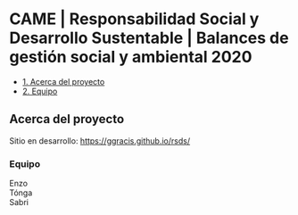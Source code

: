 # CAME | Responsabilidad Social y Desarrollo Sustentable | Balances de gestión social y ambiental 2020

- [1. Acerca del proyecto](#1-acerca-del-proyecto)
- [2. Equipo](#2-equipo)

## Acerca del proyecto

Sitio en desarrollo: https://ggracis.github.io/rsds/

### Equipo

Enzo<br> Tónga<br> Sabri<br>
